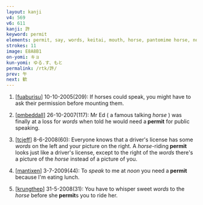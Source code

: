 ```yaml
---
layout: kanji
v4: 569
v6: 611
kanji: 許
keyword: permit
elements: permit, say, words, keitai, mouth, horse, pantomime horse, noon, sign of the horse
strokes: 11
image: E8A8B1
on-yomi: キョ
kun-yomi: ゆる.す、もと
permalink: /rtk/許/
prev: 午
next: 歓
---
```


1) [<a href="http://kanji.koohii.com/profile/fuaburisu">fuaburisu</a>] 10-10-2005(209): If horses could speak, you might have to ask their permission before mounting them.

2) [<a href="http://kanji.koohii.com/profile/pmbeddall">pmbeddall</a>] 26-10-2007(117): Mr Ed ( a famous talking <em>horse</em> ) was finally at a loss for <em>words</em> when told he would need a<strong> permit</strong> for public speaking.

3) [<a href="http://kanji.koohii.com/profile/tcjeff">tcjeff</a>] 8-6-2008(60): Everyone knows that a driver&#039;s license has some <em>words</em> on the left and your picture on the right. A <em>horse</em>-riding<strong> permit</strong> looks just like a driver&#039;s license, except to the right of the <em>words</em> there&#039;s a picture of the <em>horse</em> instead of a picture of you.

4) [<a href="http://kanji.koohii.com/profile/mantixen">mantixen</a>] 3-7-2009(44): To <em>speak</em> to me at <em>noon</em> you need a<strong> permit</strong> because I&#039;m eating lunch.

5) [<a href="http://kanji.koohii.com/profile/krungthep">krungthep</a>] 31-5-2008(31): You have to whisper sweet <em>words</em> to the <em>horse</em> before she<strong> permit</strong>s you to ride her.


